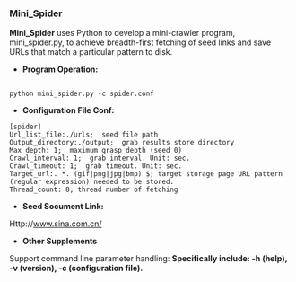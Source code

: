 ### Mini_Spider

**Mini_Spider** uses Python to develop a mini-crawler program, mini_spider.py, to achieve breadth-first fetching of seed links and save URLs that match a particular pattern to disk.


* **Program Operation:**

```

python mini_spider.py -c spider.conf

```


* **Configuration File Conf:**

```
[spider]
Url_list_file:./urls;  seed file path
Output_directory:./output;  grab results store directory
Max_depth: 1;  maximum grasp depth (seed 0)
Crawl_interval: 1;  grab interval. Unit: sec. 
Crawl_timeout: 1;  grab timeout. Unit: sec.
Target_url:. *. (gif|png|jpg|bmp) $; target storage page URL pattern (regular expression) needed to be stored.
Thread_count: 8; thread number of fetching
```

* **Seed Socument Link:**

Http://www.sina.com.cn/

* **Other Supplements**

Support command line parameter handling:
      **Specifically include: -h (help), -v (version), -c (configuration file).**
